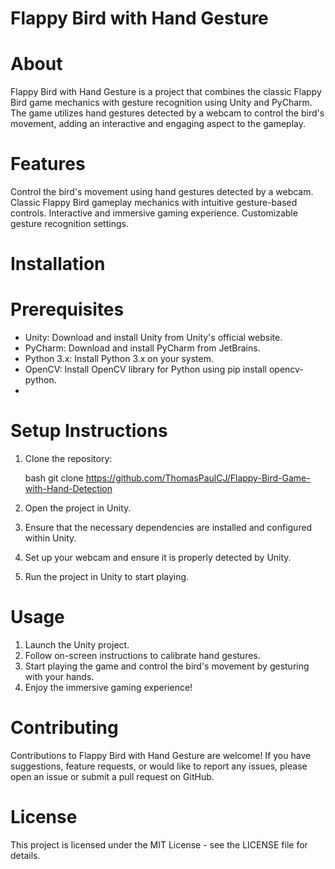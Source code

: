 # Flappy Bird with Hand Gesture

# About

Flappy Bird with Hand Gesture is a project that combines the classic Flappy Bird game mechanics with gesture recognition using Unity and PyCharm. The game utilizes hand gestures detected by a webcam to control the bird's movement, adding an interactive and engaging aspect to the gameplay.

# Features

Control the bird's movement using hand gestures detected by a webcam.
Classic Flappy Bird gameplay mechanics with intuitive gesture-based controls.
Interactive and immersive gaming experience.
Customizable gesture recognition settings.

# Installation

# Prerequisites

- Unity: Download and install Unity from Unity's official website.
- PyCharm: Download and install PyCharm from JetBrains.
- Python 3.x: Install Python 3.x on your system.
- OpenCV: Install OpenCV library for Python using pip install opencv-python.
- 
# Setup Instructions

1. Clone the repository:
  
   bash
   git clone https://github.com/ThomasPaulCJ/Flappy-Bird-Game-with-Hand-Detection
  
2. Open the project in Unity.

3. Ensure that the necessary dependencies are installed and configured within Unity.

4. Set up your webcam and ensure it is properly detected by Unity.

5. Run the project in Unity to start playing.

# Usage

1. Launch the Unity project.
2. Follow on-screen instructions to calibrate hand gestures.
3. Start playing the game and control the bird's movement by gesturing with your hands.
4. Enjoy the immersive gaming experience!

# Contributing

Contributions to Flappy Bird with Hand Gesture are welcome! If you have suggestions, feature requests, or would like to report any issues, please open an issue or submit a pull request on GitHub.

# License

This project is licensed under the MIT License - see the LICENSE file for details.
